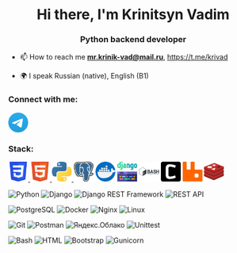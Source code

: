 <h1 align="center">Hi there, I'm Krinitsyn Vadim</h1>
<h3 align="center">Python backend developer</h3>

- 📫 How to reach me **mr.krinik-vad@mail.ru**, https://t.me/krivad

- 🌍 I speak Russian (native), English (B1)

### Connect with me:
<p align="left">
<a href="https://t.me/krivad" target="blank"><img align="center" src="https://github.com/Yomorad/yomorad/blob/main/icons/Telegram.svg" alt="@krivad" height="40" width="40" /></a>
</p>

### Stack:
<p align="left"> 
<a href="https://www.w3schools.com/css/" target="_blank" rel="noreferrer"> <img src="https://github.com/Yomorad/yomorad/blob/main/icons/CSS3.svg" alt="css3" width="40" height="40"/> </a> 
<a href="https://www.w3.org/html/" target="_blank" rel="noreferrer"> <img src="https://github.com/Yomorad/yomorad/blob/main/icons/HTML5.svg" alt="html5" width="40" height="40"/> </a> 
<a href="https://www.python.org" target="_blank" rel="noreferrer"> <img src="https://github.com/Yomorad/yomorad/blob/main/icons/python.svg" alt="python" width="40" height="40"/> </a> 
<img src="https://github.com/Yomorad/yomorad/blob/main/icons/postgre_33r3vujbdeg1.svg" alt="git" width="40" height="40"/> </a> 
<img src="https://github.com/Yomorad/yomorad/blob/main/icons/docker_5mzckhbiebmc.svg" alt="git" width="40" height="40"/> </a> 
<img src="https://github.com/Yomorad/yomorad/blob/main/icons/django_z0w0ic1qr3nq.svg" alt="git" width="40" height="40"/> </a> 
<img src="https://github.com/Yomorad/yomorad/blob/main/icons/bash-svgrepo-com.svg" alt="git" width="40" height="40"/> </a> 
<img src="https://github.com/Yomorad/yomorad/blob/main/icons/celery-svgrepo-com.svg" alt="git" width="40" height="40"/> </a> 
<img src="https://github.com/Yomorad/yomorad/blob/main/icons/rabbitmq-icon-svgrepo-com.svg" alt="git" width="40" height="40"/> </a> 
<img src="https://github.com/Yomorad/yomorad/blob/main/icons/redis-svgrepo-com.svg" alt="git" width="40" height="40"/> </a> 
</p>
<p>
    <img alt="Python" src="https://img.shields.io/badge/-Python-3776AB?style=flat&logo=python&logoColor=white" />
    <img alt="Django" src="https://img.shields.io/badge/-Django-092E20?style=flat&logo=django&logoColor=white" />
    <img alt="Django REST Framework" src="https://img.shields.io/badge/-Django%20REST%20Framework-092E20?style=flat&logo=django&logoColor=white" />
    <img alt="REST API" src="https://img.shields.io/badge/-REST%20API-009688?style=flat&logo=api&logoColor=white" />
</p>
<p>
    <img alt="PostgreSQL" src="https://img.shields.io/badge/-PostgreSQL-336791?style=flat&logo=postgresql&logoColor=white" />
    <img alt="Docker" src="https://img.shields.io/badge/-Docker-2496ED?style=flat&logo=docker&logoColor=white" />
    <img alt="Nginx" src="https://img.shields.io/badge/-Nginx-269539?style=flat&logo=nginx&logoColor=white" />
    <img alt="Linux" src="https://img.shields.io/badge/-Linux-FCC624?style=flat&logo=linux&logoColor=white" />
    </p>
    <p>
    <img alt="Git" src="https://img.shields.io/badge/-Git-F05032?style=flat&logo=git&logoColor=white" />
    <img alt="Postman" src="https://img.shields.io/badge/-Postman-FF6C37?style=flat&logo=postman&logoColor=white" />
    <img alt="Яндекс.Облако" src="https://img.shields.io/badge/-Яндекс.Облако-FF0000?style=flat&logo=yandex&logoColor=white" />
    <img alt="Unittest" src="https://img.shields.io/badge/-Unittest-red?style=flat&logo=python&logoColor=white" />
    </p>
    <p>
    <img alt="Bash" src="https://img.shields.io/badge/-Bash-4EAA25?style=flat&logo=gnu-bash&logoColor=white" />
    <img alt="HTML" src="https://img.shields.io/badge/-HTML-E34F26?style=flat&logo=html5&logoColor=white" />
    <img alt="Bootstrap" src="https://img.shields.io/badge/-Bootstrap-563D7C?style=flat&logo=bootstrap&logoColor=white" />
    <img alt="Gunicorn" src="https://img.shields.io/badge/-Gunicorn-75A940?style=flat&logo=python&logoColor=white" />
</p>